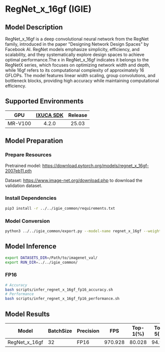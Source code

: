 # RegNet_x_16gf (IGIE)

## Model Description

RegNet_x_16gf is a deep convolutional neural network from the RegNet family, introduced in the paper "Designing Network Design Spaces" by Facebook AI. RegNet models emphasize simplicity, efficiency, and scalability, and they systematically explore design spaces to achieve optimal performance.The x in RegNet_x_16gf indicates it belongs to the RegNetX series, which focuses on optimizing network width and depth, while 16gf refers to its computational complexity of approximately 16 GFLOPs. The model features linear width scaling, group convolutions, and bottleneck blocks, providing high accuracy while maintaining computational efficiency.


## Supported Environments

| GPU    | [IXUCA SDK](https://gitee.com/deep-spark/deepspark#%E5%A4%A9%E6%95%B0%E6%99%BA%E7%AE%97%E8%BD%AF%E4%BB%B6%E6%A0%88-ixuca) | Release |
| :----: | :----: | :----: |
| MR-V100 | 4.2.0     |  25.03  |

## Model Preparation

### Prepare Resources

Pretrained model: <https://download.pytorch.org/models/regnet_x_16gf-2007eb11.pth>

Dataset: <https://www.image-net.org/download.php> to download the validation dataset.

### Install Dependencies

```bash
pip3 install -r ../../igie_common/requirements.txt
```

### Model Conversion

```bash
python3 ../../igie_common/export.py --model-name regnet_x_16gf --weight regnet_x_16gf-2007eb11.pth --output regnet_x_16gf.onnx
```

## Model Inference

```bash
export DATASETS_DIR=/Path/to/imagenet_val/
export RUN_DIR=../../igie_common/
```

### FP16

```bash
# Accuracy
bash scripts/infer_regnet_x_16gf_fp16_accuracy.sh
# Performance
bash scripts/infer_regnet_x_16gf_fp16_performance.sh
```

## Model Results

| Model         | BatchSize | Precision | FPS     | Top-1(%) | Top-5(%) |
|---------------|-----------|-----------|---------|----------|----------|
| RegNet_x_16gf | 32        | FP16      | 970.928 | 80.028   | 94.922   |
